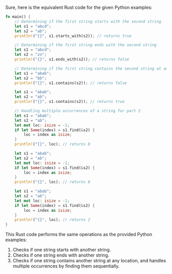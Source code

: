  Sure, here is the equivalent Rust code for the given Python examples:

```rust
fn main() {
    // Determining if the first string starts with the second string
    let s1 = "abcd";
    let s2 = "ab";
    println!("{}", s1.starts_with(s2)); // returns true

    // Determining if the first string ends with the second string
    let s1 = "abcd";
    let s2 = "zn";
    println!("{}", s1.ends_with(s2)); // returns false

    // Determining if the first string contains the second string at any location
    let s1 = "abab";
    let s2 = "bb";
    println!("{}", s1.contains(s2)); // returns false

    let s1 = "abab";
    let s2 = "ab";
    println!("{}", s1.contains(s2)); // returns true

    // Handling multiple occurrences of a string for part 2
    let s1 = "abab";
    let s2 = "ab";
    let mut loc: isize = -1;
    if let Some(index) = s1.find(&s2) {
        loc = index as isize;
    }
    println!("{}", loc); // returns 0

    let s1 = "abab";
    let s2 = "ab";
    let mut loc: isize = -1;
    if let Some(index) = s1.find(&s2) {
        loc = index as isize;
    }
    println!("{}", loc); // returns 0

    let s1 = "abab";
    let s2 = "ab";
    let mut loc: isize = -1;
    if let Some(index) = s1.find(&s2) {
        loc = index as isize;
    }
    println!("{}", loc); // returns 2
}
```

This Rust code performs the same operations as the provided Python examples:
1. Checks if one string starts with another string.
2. Checks if one string ends with another string.
3. Checks if one string contains another string at any location, and handles multiple occurrences by finding them sequentially.
